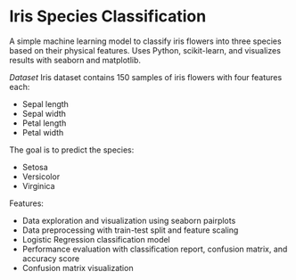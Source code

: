 # Iris Species Classification

A simple machine learning model to classify iris flowers into three species based on their physical features. Uses Python, scikit-learn, and visualizes results with seaborn and matplotlib.

*Dataset*
Iris dataset contains 150 samples of iris flowers with four features each:
- Sepal length
- Sepal width
- Petal length
- Petal width

The goal is to predict the species:
- Setosa
- Versicolor
- Virginica

Features:
- Data exploration and visualization using seaborn pairplots
- Data preprocessing with train-test split and feature scaling
- Logistic Regression classification model
- Performance evaluation with classification report, confusion matrix, and accuracy score
- Confusion matrix visualization
